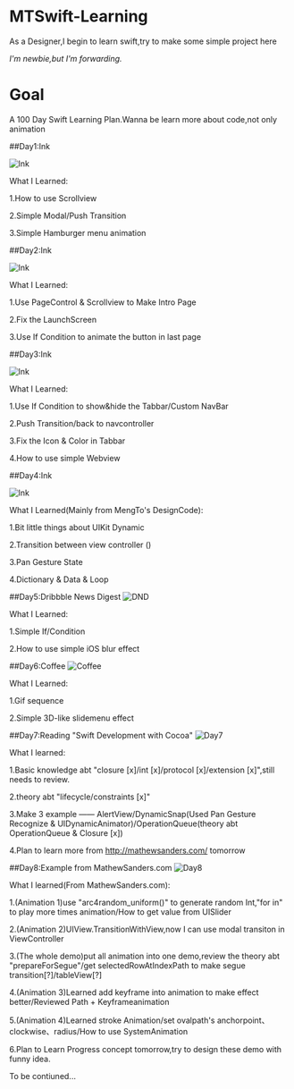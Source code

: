 # MTSwift-Learning

As a Designer,I begin to learn swift,try to make some simple project here

_I'm newbie,but I'm forwarding._

# Goal

A 100 Day Swift Learning Plan.Wanna be learn more about code,not only animation

##Day1:Ink

![Ink](https://github.com/MartinRGB/MTSwift-Learning/blob/master/1.Design%2BCode/1.ink/ink.gif?raw=true)

What I Learned:

1.How to use Scrollview

2.Simple Modal/Push Transition

3.Simple Hamburger menu animation

##Day2:Ink

![Ink](https://github.com/MartinRGB/MTSwift-Learning/blob/master/1.Design%2BCode/1.ink/ink3.gif?raw=true)

What I Learned:

1.Use PageControl & Scrollview to Make Intro Page

2.Fix the LaunchScreen

3.Use If Condition to animate the button in last page

##Day3:Ink

![Ink](https://github.com/MartinRGB/MTSwift-Learning/blob/master/1.Design%2BCode/1.ink/ink4.gif?raw=true)

What I Learned:

1.Use If Condition to show&hide the Tabbar/Custom NavBar

2.Push Transition/back to navcontroller

3.Fix the Icon & Color in Tabbar

4.How to use simple Webview

##Day4:Ink

![Ink](https://github.com/MartinRGB/MTSwift-Learning/blob/master/1.Design%2BCode/1.ink/ink2.gif?raw=true)

What I Learned(Mainly from MengTo's DesignCode):

1.Bit little things about UIKit Dynamic 

2.Transition between view controller ()

3.Pan Gesture State

4.Dictionary & Data & Loop

##Day5:Dribbble News Digest
![DND](https://github.com/MartinRGB/MTSwift-Learning/blob/master/2.Portfolio/2.Portfolio.gif?raw=true)

What I Learned:

1.Simple If/Condition

2.How to use simple iOS blur effect

##Day6:Coffee
![Coffee](https://github.com/MartinRGB/MTSwift-Learning/blob/master/3.Coffee/3.Coffee.gif?raw=true)

What I Learned:

1.Gif sequence

2.Simple 3D-like slidemenu effect

##Day7:Reading "Swift Development with Cocoa"
![Day7](https://github.com/MartinRGB/MTSwift-Learning/blob/master/4.Swift%20Development%20with%20Cocoa/Part%201/parti.gif?raw=true
)

What I learned:

1.Basic knowledge abt "closure [x]/int [x]/protocol [x]/extension [x]",still needs to review.

2.theory abt "lifecycle/constraints [x]"

3.Make 3 example —— AlertView/DynamicSnap(Used Pan Gesture Recognize & UIDynamicAnimator)/OperationQueue(theory abt OperationQueue & Closure [x])

4.Plan to learn more from http://mathewsanders.com/ tomorrow

##Day8:Example from MathewSanders.com
![Day8](https://github.com/MartinRGB/MTSwift-Learning/blob/master/5.MathewSanders.com/part1.gif?raw=true
)

What I learned(From MathewSanders.com):

1.(Animation 1)use "arc4random_uniform()" to generate random Int,"for in" to play more times animation/How to get value from UISlider

2.(Animation 2)UIView.TransitionWithView,now I can use modal transiton in ViewController

3.(The whole demo)put all animation into one demo,review the theory abt "prepareForSegue"/get selectedRowAtIndexPath to make segue transition[?]/tableView[?]

4.(Animation 3)Learned add keyframe into animation to make effect better/Reviewed Path + Keyframeanimation

5.(Animation 4)Learned stroke Animation/set ovalpath's anchorpoint、clockwise、radius/How to use SystemAnimation

6.Plan to Learn Progress concept tomorrow,try to design these demo with funny idea.

To be contiuned...
